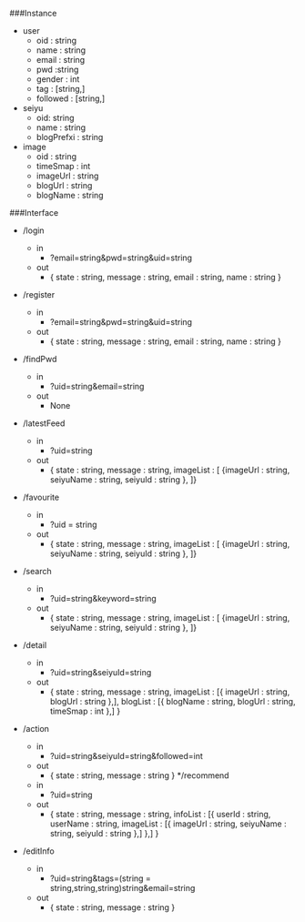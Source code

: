 ###Instance
	
* user
	* oid : string
	* name : string
	* email : string
	* pwd :string
	* gender : int
	* tag : [string,]
	* followed : [string,]
* seiyu
	* oid: string
	* name : string
	* blogPrefxi : string
* image
	* oid : string
	* timeSmap : int
	* imageUrl : string
	* blogUrl : string
	* blogName : string

###Interface
* /login
	* in 
		* ?email=string&pwd=string&uid=string
	* out
		* {
		state : string,
		message : string,
		email : string,
		name : string
			}

* /register
	* in
		* ?email=string&pwd=string&uid=string
	* out
		* {
		state : string,
		message : string,
		email : string,
		name : string
			}

* /findPwd
	* in
		* ?uid=string&email=string
	* out
		* None

* /latestFeed
	* in
		* ?uid=string
	* out
		* {
		state : string,
		message : string,
		imageList : [
		{imageUrl : string,
		seiyuName : string,
		seiyuId : string
		},
		]}

* /favourite
	* in
		* ?uid = string
	* out
		* {
		state : string,
		message : string,
		imageList : [
		{imageUrl : string,
		seiyuName : string,
		seiyuId : string
		},
		]}

* /search
	* in
		* ?uid=string&keyword=string
	* out
		* {
		state : string,
		message : string,
		imageList : [
		{imageUrl : string,
		seiyuName : string,
		seiyuId : string
		},
		]}

* /detail
	* in
		* ?uid=string&seiyuId=string
	* out
		* {
		state : string,
		message : string,
		imageList : [{
			imageUrl : string,
			blogUrl : string
		},],
		blogList : [{
			blogName : string,
			blogUrl : string,
			timeSmap : int
		},]
		}

* /action
	* in
		* ?uid=string&seiyuId=string&followed=int
	* out
		* {
			state : string,
			message : string
		}
*/recommend
	* in
		* ?uid=string
	* out
		* {
			state : string,
			message : string,
			infoList : [{
				userId : string,
				userName : string,
				imageList : [{
					imageUrl : string,
					seiyuName : string,
					seiyuId : string
				},]
			},]
		}
		
* /editInfo
	* in
		* ?uid=string&tags=(string = string,string,string)string&email=string
	* out
		* {
			state : string,
			message : string
		}